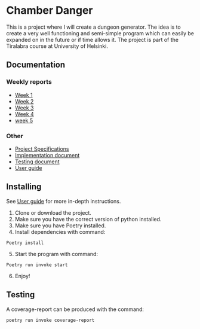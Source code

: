 # Chamber Danger

This is a project where I will create a dungeon generator. The idea is to create a very well functioning and semi-simple program which can easily be expanded on in the future or if time allows it. The project is part of the Tiralabra course at University of Helsinki.

## Documentation

### Weekly reports

 - [Week 1](./documentation/week_1_report.md)
 - [Week 2](./documentation/week_2_report.md)
 - [Week 3](./documentation/week_3_report.md)
 - [Week 4](./documentation/week_4_report.md)
 - [week 5](./documentation/week_5_report.md)


### Other

 - [Project Specifications](./documentation/project_specifications.md)
 - [Implementation document](./documentation/implementation_document.md)
 - [Testing document](./documentation/testing_document.md)
 - [User guide](./documentation/user_guide.md)

## Installing

See [User guide](./documentation/user_guide.md) for more in-depth instructions.

 1. Clone or download the project.
 2. Make sure you have the correct version of python installed.
 3. Make sure you have Poetry installed.
 4. Install dependencies with command:
```
Poetry install
```

 5. Start the program with command:

```
Poetry run invoke start
```

 6. Enjoy!
 
## Testing

A coverage-report can be produced with the command:

```bash
poetry run invoke coverage-report
```

